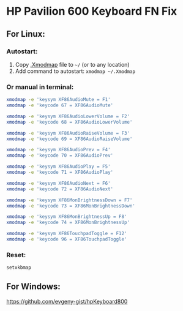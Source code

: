 # HP Pavilion 600 Keyboard FN Fix

## For Linux:

### Autostart:

1. Copy [.Xmodmap](.Xmodmap) file to `~/` (or to any location)
2. Add command to autostart: `xmodmap ~/.Xmodmap`

### Or manual in terminal:
```bash
xmodmap -e 'keysym XF86AudioMute = F1'
xmodmap -e 'keycode 67 = XF86AudioMute'

xmodmap -e 'keysym XF86AudioLowerVolume = F2'
xmodmap -e 'keycode 68 = XF86AudioLowerVolume'

xmodmap -e 'keysym XF86AudioRaiseVolume = F3'
xmodmap -e 'keycode 69 = XF86AudioRaiseVolume'

xmodmap -e 'keysym XF86AudioPrev = F4'
xmodmap -e 'keycode 70 = XF86AudioPrev'

xmodmap -e 'keysym XF86AudioPlay = F5'
xmodmap -e 'keycode 71 = XF86AudioPlay'

xmodmap -e 'keysym XF86AudioNext = F6'
xmodmap -e 'keycode 72 = XF86AudioNext'

xmodmap -e 'keysym XF86MonBrightnessDown = F7'
xmodmap -e 'keycode 73 = XF86MonBrightnessDown'

xmodmap -e 'keysym XF86MonBrightnessUp = F8'
xmodmap -e 'keycode 74 = XF86MonBrightnessUp'

xmodmap -e 'keysym XF86TouchpadToggle = F12'
xmodmap -e 'keycode 96 = XF86TouchpadToggle'
```

### Reset:
```bash
setxkbmap
```

## For Windows:

https://github.com/evgeny-gist/hpKeyboard800
